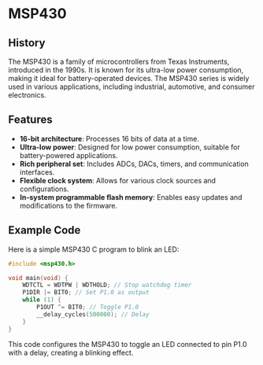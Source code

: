# MSP430

## History
The MSP430 is a family of microcontrollers from Texas Instruments, introduced in the 1990s. It is known for its ultra-low power consumption, making it ideal for battery-operated devices. The MSP430 series is widely used in various applications, including industrial, automotive, and consumer electronics.

## Features
- **16-bit architecture**: Processes 16 bits of data at a time.
- **Ultra-low power**: Designed for low power consumption, suitable for battery-powered applications.
- **Rich peripheral set**: Includes ADCs, DACs, timers, and communication interfaces.
- **Flexible clock system**: Allows for various clock sources and configurations.
- **In-system programmable flash memory**: Enables easy updates and modifications to the firmware.

## Example Code
Here is a simple MSP430 C program to blink an LED:

```c
#include <msp430.h>

void main(void) {
    WDTCTL = WDTPW | WDTHOLD; // Stop watchdog timer
    P1DIR |= BIT0; // Set P1.0 as output
    while (1) {
        P1OUT ^= BIT0; // Toggle P1.0
        __delay_cycles(500000); // Delay
    }
}
```

This code configures the MSP430 to toggle an LED connected to pin P1.0 with a delay, creating a blinking effect.